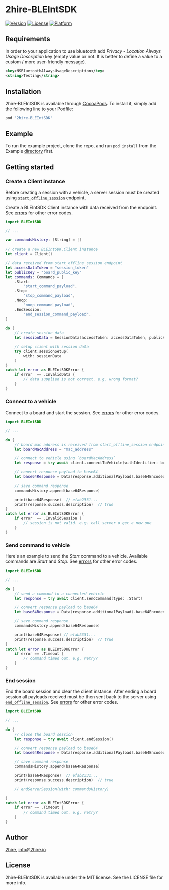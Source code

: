 # 2hire-BLEIntSDK

[![Version](https://img.shields.io/cocoapods/v/2hire-BLEIntSDK.svg?style=flat)](https://cocoapods.org/pods/2hire-BLEIntSDK)
[![License](https://img.shields.io/cocoapods/l/2hire-BLEIntSDK.svg?style=flat)](https://cocoapods.org/pods/2hire-BLEIntSDK)
[![Platform](https://img.shields.io/cocoapods/p/2hire-BLEIntSDK.svg?style=flat)](https://cocoapods.org/pods/2hire-BLEIntSDK)

## Requirements

In order to your application to use bluetooth add _Privacy - Location Always Usage Description_ key (empty value or not. It is better to define a value to a custom / more user-friendly message).

```xml
<key>NSBluetoothAlwaysUsageDescription</key>
<string>Testing</string>
```

## Installation

2hire-BLEIntSDK is available through [CocoaPods](https://cocoapods.org). To install
it, simply add the following line to your Podfile:

```ruby
pod '2hire-BLEIntSDK'
```

## Example

To run the example project, clone the repo, and run `pod install` from the Example [directory](/examples/ios/) first.

## Getting started

### Create a Client instance

Before creating a session with a vehicle, a server session must be created using [`start_offline_session`](../../../../docs/endpoints.md#starting-a-offline-session) endpoint.

Create a BLEIntSDK Client instance with data received from the endpoint. See [errors](../../../../docs/sdk.md#error-codes) for other error codes.

```swift
import BLEIntSDK

// ...

var commandsHistory: [String] = []

// create a new BLEIntSDK.Client instance
let client = Client()

// data received from start_offline_session endpoint
let accessDataToken = "session_token"
let publicKey = "board_public_key"
let commands: Commands = [
    .Start:
        "start_command_payload",
    .Stop:
        "stop_command_payload",
    .Noop:
        "noop_command_payload",
    .EndSession:
        "end_session_command_payload",
]

do {
    // create session data
    let sessionData = SessionData(accessToken: accessDataToken, publicKey: publicKey, commands: commands)

    // setup client with session data
    try client.sessionSetup(
        with: sessionData
    )
}
catch let error as BLEIntSDKError {
    if error  == .InvalidData {
        // data supplied is not correct. e.g. wrong format?
    }
}
```

### Connect to a vehicle

Connect to a board and start the session. See [errors](../../../../docs/sdk.md#error-codes) for other error codes.

```swift
import BLEIntSDK

// ...

do {
    // board mac address is received from start_offline_session endpoint
    let boardMacAddress = "mac_address"

    // connect to vehicle using `boardMacAddress`
    let response = try await client.connectToVehicle(withIdentifier: boardMacAddress)

    // convert response payload to base64
    let base64Response = Data(response.additionalPayload).base64EncodedString()

    // save command response
    commandsHistory.append(base64Response)

    print(base64Response)  // efab2331...
    print(response.success.description)  // true
}
catch let error as BLEIntSDKError {
    if error  == .InvalidSession {
        // session is not valid. e.g. call server o get a new one
    }
}
```

### Send command to vehicle

Here's an example to send the _Start_ command to a vehicle. Available commands are _Start_ and _Stop_. See [errors](../../../../docs/sdk.md#error-codes) for other error codes.

```swift
import BLEIntSDK

// ...

do {
    // send a command to a connected vehicle
    let response = try await client.sendCommand(type: .Start)

    // convert response payload to base64
    let base64Response = Data(response.additionalPayload).base64EncodedString()

    // save command response
    commandsHistory.append(base64Response)

    print(base64Response) // efab2331...
    print(response.success.description)  // true
}
catch let error as BLEIntSDKError {
    if error == .Timeout {
        // command timed out. e.g. retry?
    }
}
```

### End session

End the board session and clear the client instance. After ending a board session all payloads received must be then sent back to the server using [`end_offline_session`](../../../../docs/endpoints.md#ending-a-offline-session). See [errors](../../../../docs/sdk.md#error-codes) for other error codes.

```swift
import BLEIntSDK

// ...

do {
    // close the board session
    let response = try await client.endSession()

    // convert response payload to base64
    let base64Response = Data(response.additionalPayload).base64EncodedString()

    // save command response
    commandsHistory.append(base64Response)

    print(base64Response)  // efab2331...
    print(response.success.description)  // true

    // endServerSession(with: commandsHistory)

}
catch let error as BLEIntSDKError {
    if error == .Timeout {
        // command timed out. e.g. retry?
    }
}
```

## Author

[2hire](https://2hire.io), info@2hire.io

## License

2hire-BLEIntSDK is available under the MIT license. See the LICENSE file for more info.
